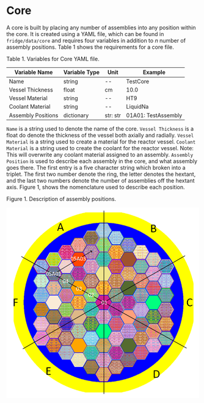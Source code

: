 # Core

A core is built by placing any number of assemblies into any position within the core.
It is created using a YAML file, which can be found in `fridge/data/core` and requires four variables in addition to $n$ number of assembly positions.
Table 1 shows the requirements for a core file.

Table 1. Variables for Core YAML file.

|Variable Name   | Variable Type | Unit | Example|
|----------------|---------------|------|--------|
|Name  | string | -- | TestCore|
|Vessel Thickness | float | cm | 10.0|
|Vessel Material | string | -- | HT9|
|Coolant Material | string | -- | LiquidNa|
|Assembly Positions | dictionary | str: str | 01A01: TestAssembly|

`Name` is a string used to denote the name of the core.
`Vessel Thickness` is a float do denote the thickness of the vessel both axially and radially. 
`Vessel Material` is a string used to create a material for the reactor vessel. 
`Coolant Material` is a string used to create the coolant for the reactor vessel. 
Note: This will overwrite any coolant material assigned to an assembly. 
`Assembly Position` is used to describe each assembly in the core, and what assembly goes there. 
The first entry is a five character string which broken into a triplet. 
The first two number denote the ring, the letter denotes the hextant, and the last two numbers denote the number of assemblies off the hextant axis. 
Figure 1, shows the nomenclature used to describe each position.

Figure 1. Description of assembly positions.

![Core](FullCore.png)